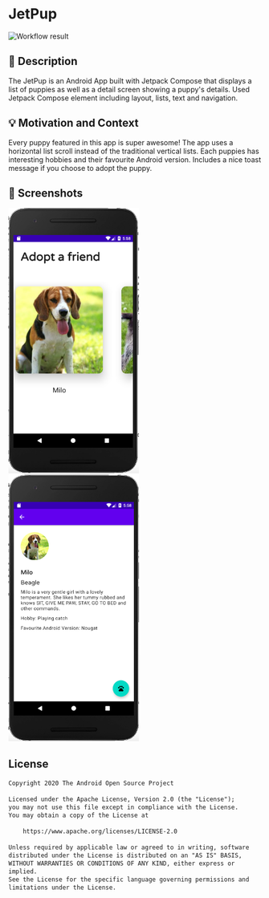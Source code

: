 # JetPup

<!--- Replace <OWNER> with your Github Username and <REPOSITORY> with the name of your repository. -->
<!--- You can find both of these in the url bar when you open your repository in github. -->
![Workflow result](https://github.com/asadmansr/jetpup-jetpack-compose/workflows/Check/badge.svg)


## :scroll: Description
<!--- Describe your app in one or two sentences -->
The JetPup is an Android App built with Jetpack Compose that displays a list of puppies as well as a detail screen showing a puppy's details. Used Jetpack Compose element including layout, lists, text and navigation.


## :bulb: Motivation and Context
<!--- Optionally point readers to interesting parts of your submission. -->
<!--- What are you especially proud of? -->
Every puppy featured in this app is super awesome! The app uses a horizontal list scroll instead of the traditional vertical lists. Each puppies has interesting hobbies and their favourite Android version. Includes a nice toast message if you choose to adopt the puppy.

## :camera_flash: Screenshots
<!-- You can add more screenshots here if you like -->
<img src="/results/screenshot_1.png" width="260">&emsp;<img src="/results/screenshot_2.png" width="260">

## License
```
Copyright 2020 The Android Open Source Project

Licensed under the Apache License, Version 2.0 (the "License");
you may not use this file except in compliance with the License.
You may obtain a copy of the License at

    https://www.apache.org/licenses/LICENSE-2.0

Unless required by applicable law or agreed to in writing, software
distributed under the License is distributed on an "AS IS" BASIS,
WITHOUT WARRANTIES OR CONDITIONS OF ANY KIND, either express or implied.
See the License for the specific language governing permissions and
limitations under the License.
```